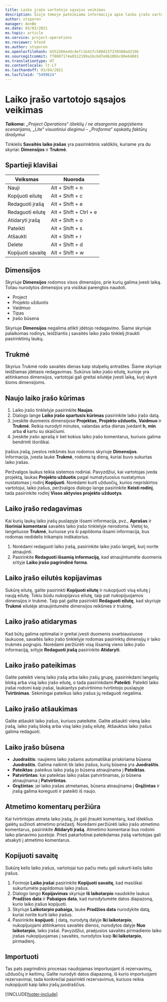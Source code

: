 ```yaml
---
title: Laiko įrašo vartotojo sąsajos veikimas
description: Šioje temoje pateikiama informacija apie laiko įrašo vartotojo sąsajos veikimą.
author: stsporen
manager: AnnBe
ms.date: 03/03/2021
ms.topic: article
ms.service: project-operations
ms.reviewer: kfend
ms.author: stsporen
ms.openlocfilehash: b552266eddc4efc1b41fc500d157239388ad219b
ms.sourcegitcommit: f78087174a8512199a1bcbd7e8610bbc80e64801
ms.translationtype: HT
ms.contentlocale: lt-LT
ms.lasthandoff: 03/04/2021
ms.locfileid: "5499624"
---
```

# <a name="time-entry-ui-behavior"></a>Laiko įrašo vartotojo sąsajos veikimas

_**Taikoma:** „Project Operations“ išteklių / ne atsargomis pagrįstiems scenarijams, „Lite“ visuotiniui diegimui – „Proforma“ sąskaitų faktūrų išrašymui_


Tinklelis **Savaitės laiko įrašas** yra pasirinktinis valdiklis, kuriame yra du skyriai: **Dimensijos** ir **Trukmė**.

## <a name="keyboard-shortcuts"></a>Spartieji klavišai
| Veiksmas        | Nuoroda                  |
|------------   |------------------------   |
| Nauji           | Alt + Shift + n           |
| Kopijuoti eilutę      | Alt + Shift + c           |
| Redaguoti įrašą    | Alt + Shift + e           |
| Redaguoti eilutę      | Alt + Shift + Ctrl + e    |
| Atidaryti įrašą    | Alt + Shift + o           |
| Pateikti        | Alt + Shift + s           |
| Atšaukti        | Alt + Shift + r           |
| Delete        | Alt + Shift + d           |
| Kopijuoti savaitę     | Alt + Shift + w           |

## <a name="dimensions"></a>Dimensijos
Skyriuje **Dimensijos** rodomos visos dimensijos, prie kurių galima įvesti laiką. Toliau nurodytos dimensijos yra visiškai parengtos naudoti.

  - Project
  - Projekto užduotis
  - Vaidmuo
  - Tipas
  - Įrašo būsena

Skyriuje **Dimensijos** negalima atlikti įdėtojo redagavimo. Šiame skyriuje palaikomas rodinys, leidžiantis į savaitės laiko įrašo tinklelį įtraukti pasirinktinių laukų.

## <a name="duration"></a>Trukmė
Skyrius Trukmė rodo savaitės dienas kaip stulpelių antraštes. Šiame skyriuje leidžiamas įdėtasis redagavimas. Sukūrus laiko įrašo eilutę, kurioje yra atitinkamos dimensijos, vartotojai gali greitai eilutėje įvesti laiką, kurį skyrė šioms dimensijoms.

## <a name="create-a-new-time-entry"></a>Naujo laiko įrašo kūrimas

1. Laiko įrašo tinklelyje pasirinkite **Naujas**. 
2. Dialogo lange **Laiko įrašo spartusis kūrimas** pasirinkite laiko įrašo datą.
3. Įveskite duomenis dimensijose **Projektas**, **Projekto užduotis**, **Vaidmuo** ir **Trukmė**. Reikia nurodyti minutes, valandas arba dienas įvedant **h**, **min** arba **d** kartu su skaičiumi. 
4. Įveskite įrašo aprašą ir bet kokius laiko įrašo komentarus, kuriuos galima bendrinti išoriškai. 

Įrašius įrašą, įvestos reikšmės bus rodomos skyriuje **Dimensijos**. Informacija, įvesta lauke **Trukmė**, rodoma tą dieną, kuriai buvo sukurtas laiko įrašas.

Peržvalgos laukus teikia sistemos rodiniai. Pavyzdžiui, kai vartotojas įveda projektą, laukas **Projekto užduotis** pagal numatytuosius nustatymus nustatomas į rodinį **Kopijuoti**. Norėdami kurti užduočių, kurios nepriskirtos vartotojui, laiko įrašus, peržvalgos dialogo lange pasirinkite **Keisti rodinį**, tada pasirinkite rodinį **Visos aktyvios projekto užduotys**.

## <a name="edit-a-time-entry"></a>Laiko įrašo redagavimas 
Kai kurių laukų laiko įrašų puslapyje išsami informacija, pvz., **Aprašas** ir **Išoriniai komentarai** savaitės laiko įrašo tinklelyje nerodoma. Vietoj to, langeliuose **Trukmė**, kuriuose yra ši papildoma išsami informacija, bus rodomas nedidelis trikampis indikatorius. 

1. Norėdami redaguoti laiko įrašą, pasirinkite laiko įrašo langelį, kurį norite atnaujinti.
2. Pasirinkite **Redaguoti išsamią informaciją**, kad atnaujintumėte duomenis srityje **Laiko įrašo pagrindinė forma**. 

## <a name="copy-a-time-entry-row"></a>Laiko įrašo eilutės kopijavimas
Sukūrę eilutę, galite pasirinkti **Kopijuoti eilutę** ir nukopijuoti visą eilutę į naują eilutę. Tokiu būdu nukopijavus eilutę, taip pat nukopijuojamos dimensijos ir trukmė. Taip pat galite pasirinkti **Redaguoti eilutę**, kad skyriuje **Trukmė** eilutėje atnaujintumėte dimensijos reikšmes ir trukmę.

## <a name="open-a-time-entry-behavior"></a>Laiko įrašo atidarymas
Kad būtų galima optimaliai ir greitai įvesti duomenis svarbiausiuose laukuose, savaitės laiko įrašo tinklelyje rodomas pasirinktų dimensijų ir laiko trukmės pogrupis. Norėdami peržiūrėti visą išsamią vieno laiko įrašo informaciją, srityje **Redaguoti įrašą** pasirinkite **Atidaryti**.

## <a name="submit-a-time-entry"></a>Laiko įrašo pateikimas
Galite pateikti vieną laiko įrašą arba laiko įrašų grupę, pasirinkdami langelių bloką arba visą laiko įrašo eilutę, o tada pasirinkdami **Pateikti**. Pateikti laiko įrašai rodomi kaip įrašai, laukiantys patvirtinimo tvirtintojo puslapyje **Tvirtinimas**. Sėkmingai pateikus laiko įrašus jų redaguoti negalima.

## <a name="recall-a-time-entry"></a>Laiko įrašo atšaukimas
Galite atšaukti laiko įrašus, kuriuos pateikėte. Galite atšaukti vieną laiko įrašą, laiko įrašų bloką arba visą laiko įrašų eilutę. Atšauktus laiko įrašus galima redaguoti.

## <a name="time-entry-status"></a>Laiko įrašo būsena

- **Juodraštis**: naujiems laiko įrašams automatiškai priskiriama būsena **Juodraštis**. Galima naikinti tik laiko įrašus, kurių būsena yra **Juodraštis**.
- **Pateiktas**: pateikus laiko įrašą jo būsena atnaujinama į **Pateiktas**. 
- **Patvirtintas**: kai pateiktas laiko įrašas patvirtinamas, jo būsena atnaujinama į **Patvirtintas**. 
- **Grąžintas**: jei laiko įrašas atmetamas, būsena atnaujinama į **Grąžintas** ir įrašą galima koreguoti ir pateikti iš naujo. 

## <a name="view-rejection-comments"></a>Atmetimo komentarų peržiūra
Kai tvirtintojas atmeta laiko įrašą, jis gali įtraukti komentarų, kad išteklius galėtų sužinoti atmetimo priežastį. Norėdami peržiūrėti laiko įrašo atmetimo komentarus, pasirinkite **Atidaryti įrašą**. Atmetimo komentarai bus rodomi laiko planavimo juostoje. Prieš pakartotinai pateikdamas įrašą vartotojas gali atsakyti į atmetimo komentarus.

## <a name="copy-week"></a>Kopijuoti savaitę
Sukūrę kelis laiko įrašus, vartotojai tuo pačiu metu gali sukurti kelis laiko įrašus.

1. Formoje **Laiko įrašai** pasirinkite **Kopijuoti savaitę**, kad masiškai sukurtumėte papildomus laiko įrašus. 
2. Dialogo lango **Kopijavimas** skyriuje **Iš laikotarpio** naudokite laukus **Pradžios data** ir **Pabaigos data**, kad nurodytumėte datos diapazoną, kurio laiko įrašus kopijuoti. 
3. Skyriuje **Laikotarpio pabaiga**, lauke **Pradžios data** nurodykite datą, kuriai norite kurti laiko įrašus. 
4. Pasirinkite **kopijuoti**. Į datą, nurodytą dalyje **Iki laikotarpio**, nukopijuojami atitinkamos savaitės dienos, nurodytos dalyje **Nuo laikotarpio**, laiko įrašai. Pavyzdžiui, praėjusios savaitės pirmadienio laiko įrašas nukopijuojamas į savaitės, nurodytos kaip **Iki laikotarpio**, pirmadienį.

## <a name="import"></a>Importuoti
Tas pats pagrindinis procesas naudojamas importuojant iš rezervavimų, užduočių ir keitimų. Galite nurodyti datos diapazoną, iš kurio importuojami rezervavimai, tada konkrečiai pasirinkti rezervavimus, kuriuos reikia nukopijuoti kaip laiko įrašų juodraščius. 


[!INCLUDE[footer-include](../includes/footer-banner.md)]
